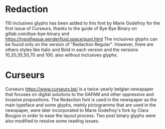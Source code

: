 # Redaction


110 inclusives glyphs has been added to this font by Marie Godefroy for the first issue of Curseurs, thanks to the guide of Bye Bye Binary on gitlab.com/bye-bye-binary and https://typotheque.genderfluid.space/quni.html The inclusives glyphs can be found only on the version of "Redaction Regular". However, there are others styles like Italic and Bold in each version and the versions 10,20,35,50,70 and 100, also without inclusives glyphs.


# Curseurs

Curseurs https://www.curseurs.be/ is a twice-yearly belgian newspaper that focuses on digital solutions to the GAFAM and other oppressive and invasive propositions.
The Redaction font is used in the newspaper as the main typeface and some glyphs, mainly pictogramms that are used in the newspaper, were later incorporated to Marie Godefroy's fork by Clara Bougon in order to ease the layout process. Two post binary glyphs were also modified to resolve some reading issues.
